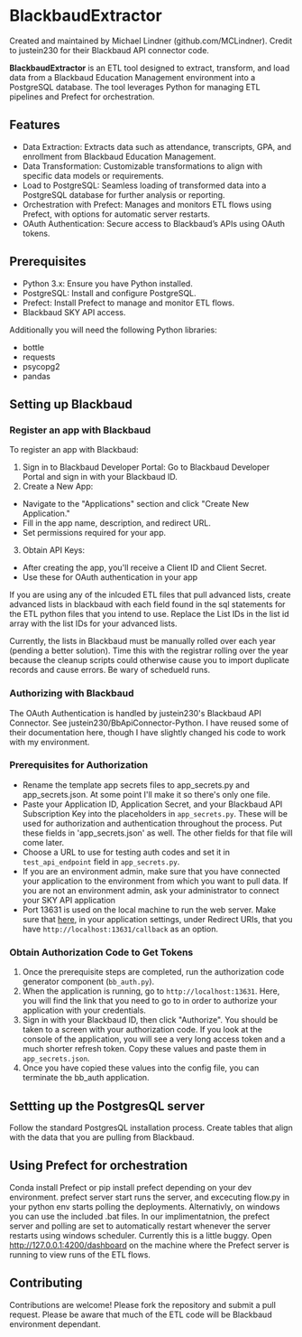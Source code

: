 # BlackbaudExtractor

Created and maintained by Michael Lindner (github.com/MCLindner). Credit to justein230 for their Blackbaud API connector code.

**BlackbaudExtractor** is an ETL tool designed to extract, transform, and load data from a Blackbaud Education Management environment into a PostgreSQL database. The tool leverages Python for managing ETL pipelines and Prefect for orchestration.

## Features
- Data Extraction: Extracts data such as attendance, transcripts, GPA, and enrollment from Blackbaud Education Management.
- Data Transformation: Customizable transformations to align with specific data models or requirements.
- Load to PostgreSQL: Seamless loading of transformed data into a PostgreSQL database for further analysis or reporting.
- Orchestration with Prefect: Manages and monitors ETL flows using Prefect, with options for automatic server restarts.
- OAuth Authentication: Secure access to Blackbaud’s APIs using OAuth tokens.

## Prerequisites
- Python 3.x: Ensure you have Python installed.
- PostgreSQL: Install and configure PostgreSQL.
- Prefect: Install Prefect to manage and monitor ETL flows.
- Blackbaud SKY API access.

Additionally you will need the following Python libraries:
- bottle
- requests
- psycopg2
- pandas

## Setting up Blackbaud
### Register an app with Blackbaud
To register an app with Blackbaud:
1. Sign in to Blackbaud Developer Portal: Go to Blackbaud Developer Portal and sign in with your Blackbaud ID.
2. Create a New App:
- Navigate to the "Applications" section and click "Create New Application."
- Fill in the app name, description, and redirect URL.
- Set permissions required for your app.
3. Obtain API Keys:
- After creating the app, you'll receive a Client ID and Client Secret.
- Use these for OAuth authentication in your app

If you are using any of the inlcuded ETL files that pull advanced lists, create advanced lists in blackbaud with each field found in the sql statements for the ETL python files that you intend to use. Replace the List IDs in the list id array with the list IDs for your advanced lists.

Currently, the lists in Blackbaud must be manually rolled over each year (pending a better solution). Time this with the registrar rolling over the year because the cleanup scripts could otherwise cause you to import duplicate records and cause errors. Be wary of schedueld runs.

### Authorizing with Blackbaud
The OAuth Authentication is handled by justein230's Blackbaud API Connector. See justein230/BbApiConnector-Python. I have reused some of their documentation here, though I have slightly changed his code to work with my environment.

### Prerequisites for Authorization
-  Rename the template app secrets files to app_secrets.py and app_secrets.json. At some point I'll make it so there's only one file.
- Paste your Application ID, Application Secret, and your Blackbaud API Subscription Key into the placeholders in `app_secrets.py`. These will be used for authorization and authentication throughout the process. Put these fields in 'app_secrets.json' as well. The other fields for that file will come later.
- Choose a URL to use for testing auth codes and set it in `test_api_endpoint` field in `app_secrets.py`. 
- If you are an environment admin, make sure that you have connected your application to the environment from which you want to pull data. If you are not an environment admin, ask your administrator to connect your SKY API application
- Port 13631 is used on the local machine to run the web server. Make sure that [here](https://developer.blackbaud.com/apps/), in your application settings, under Redirect URIs, that you have `http://localhost:13631/callback` as an option.

### Obtain Authorization Code to Get Tokens
1. Once the prerequisite steps are completed, run the authorization code generator component (`bb_auth.py`).
2. When the application is running, go to `http://localhost:13631`. Here, you will find the link that you need to go to in order to authorize your application with your credentials.
3. Sign in with your Blackbaud ID, then click "Authorize". You should be taken to a screen with your authorization code. If you look at the console of the application, you will see a very long access token and a much shorter refresh token. Copy these values and paste them in `app_secrets.json`.
4. Once you have copied these values into the config file, you can terminate the bb_auth application.

## Settting up the PostgresQL server
Follow the standard PostgresQL installation process. Create tables that align with the data that you are pulling from Blackbaud.

## Using Prefect for orchestration
Conda install Prefect or pip install prefect depending on your dev environment. prefect server start runs the server, and excecuting flow.py in your python env starts polling the deployments. Alternativly, on windows you can use the included .bat files. In our implimentatnion, the prefect server and polling are set to automatically restart whenever the server restarts using windows scheduler. Currently this is a little buggy. Open http://127.0.0.1:4200/dashboard on the machine where the Prefect server is running to view runs of the ETL flows.

## Contributing
Contributions are welcome! Please fork the repository and submit a pull request. Please be aware that much of the ETL code will be Blackbaud environment dependant. 

